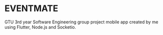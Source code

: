 # EVENTMATE

GTU 3rd year Software Engineering group project mobile app created by me using Flutter, Node.js and Socketio.


